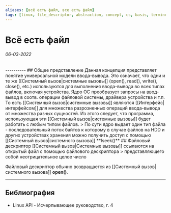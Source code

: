 ```yaml
---
aliases: [всё есть файл, все есть файл]
tags: [linux, file_descriptor, abstraction, concept, cs, basis, terminology]
---
```

# Всё есть файл
<h6>06-03-2022</h6>
----------
## Общее представление
Данная концепция представляет понятие универсальной модели ввода-вывода. Это означает, что одни и те же [[Системный вызов|системные вызовы]] (open(), read(), write(), close(), etc.) используются для выполнения ввода-вывода во всех типах файлов, включая устройства. Ядро ОС преобразует запросы на ввод-вывод в соотв. операции файловой системы, драйвера устройства и т.п.
То есть [[Системный вызов|системные вызовы]] являются [[Интерфейс|интерфейсом]] для множества разрозненных операций ввода-вывода от множества разных сущностей. Из этого следует, что программа, использующая эти [[Системный вызов|системные вызовы]] будет работать с любым типом файлов.
> По сути ядро выдает один тип файла - последовательный поток байтов к которому в случае файлов на HDD и других устройствах хранения можно получить доступ с помощью [[Системный вызов|системного вызова]] **lseek()**
## Файловый дескриптор
[[Системный вызов|Системные вызовы]] ссылаются на открытый файл с помощью файлового дескриптора 
> представляющего собой неотрицательное целое число

Файловый дескриптор обычно возвращается из [[Системный вызов|системного вызова]] **open()**.

---
## Библиография
- Linux API - Исчерпывающее руководство, г. 4